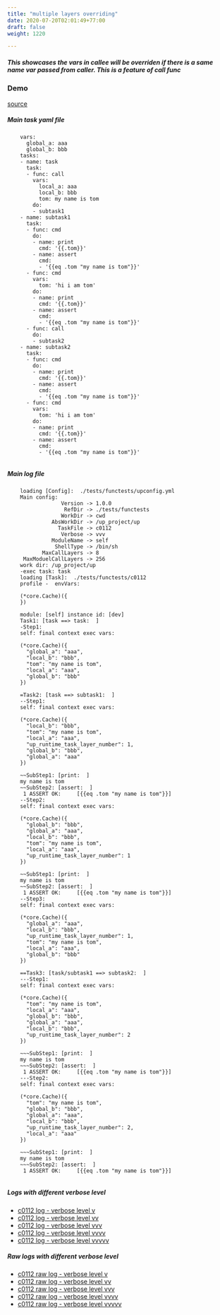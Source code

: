 ```yaml
---
title: "multiple layers overriding"
date: 2020-07-20T02:01:49+77:00
draft: false
weight: 1220

---
```


##### This showcases the vars in callee will be overriden if there is a same name var passed from caller. This is a feature of call func


### Demo








[source](https://github.com/upcmd/up/blob/master/tests/functests/c0112.yml)

##### Main task yaml file
```
    vars:
      global_a: aaa
      global_b: bbb
    tasks:
    - name: task
      task:
      - func: call
        vars:
          local_a: aaa
          local_b: bbb
          tom: my name is tom
        do:
        - subtask1
    - name: subtask1
      task:
      - func: cmd
        do:
        - name: print
          cmd: '{{.tom}}'
        - name: assert
          cmd:
          - '{{eq .tom "my name is tom"}}'
      - func: cmd
        vars:
          tom: 'hi i am tom'
        do:
        - name: print
          cmd: '{{.tom}}'
        - name: assert
          cmd:
          - '{{eq .tom "my name is tom"}}'
      - func: call
        do:
        - subtask2
    - name: subtask2
      task:
      - func: cmd
        do:
        - name: print
          cmd: '{{.tom}}'
        - name: assert
          cmd:
          - '{{eq .tom "my name is tom"}}'
      - func: cmd
        vars:
          tom: 'hi i am tom'
        do:
        - name: print
          cmd: '{{.tom}}'
        - name: assert
          cmd:
          - '{{eq .tom "my name is tom"}}'
    
```
##### Main log file
```
    loading [Config]:  ./tests/functests/upconfig.yml
    Main config:
                 Version -> 1.0.0
                  RefDir -> ./tests/functests
                 WorkDir -> cwd
              AbsWorkDir -> /up_project/up
                TaskFile -> c0112
                 Verbose -> vvv
              ModuleName -> self
               ShellType -> /bin/sh
           MaxCallLayers -> 8
     MaxModuelCallLayers -> 256
    work dir: /up_project/up
    -exec task: task
    loading [Task]:  ./tests/functests/c0112
    profile -  envVars:
    
    (*core.Cache)({
    })
    
    module: [self] instance id: [dev]
    Task1: [task ==> task:  ]
    -Step1:
    self: final context exec vars:
    
    (*core.Cache)({
      "global_a": "aaa",
      "local_b": "bbb",
      "tom": "my name is tom",
      "local_a": "aaa",
      "global_b": "bbb"
    })
    
    =Task2: [task ==> subtask1:  ]
    --Step1:
    self: final context exec vars:
    
    (*core.Cache)({
      "local_b": "bbb",
      "tom": "my name is tom",
      "local_a": "aaa",
      "up_runtime_task_layer_number": 1,
      "global_b": "bbb",
      "global_a": "aaa"
    })
    
    ~~SubStep1: [print:  ]
    my name is tom
    ~~SubStep2: [assert:  ]
     1 ASSERT OK:     [{{eq .tom "my name is tom"}}]
    --Step2:
    self: final context exec vars:
    
    (*core.Cache)({
      "global_b": "bbb",
      "global_a": "aaa",
      "local_b": "bbb",
      "tom": "my name is tom",
      "local_a": "aaa",
      "up_runtime_task_layer_number": 1
    })
    
    ~~SubStep1: [print:  ]
    my name is tom
    ~~SubStep2: [assert:  ]
     1 ASSERT OK:     [{{eq .tom "my name is tom"}}]
    --Step3:
    self: final context exec vars:
    
    (*core.Cache)({
      "global_a": "aaa",
      "local_b": "bbb",
      "up_runtime_task_layer_number": 1,
      "tom": "my name is tom",
      "local_a": "aaa",
      "global_b": "bbb"
    })
    
    ==Task3: [task/subtask1 ==> subtask2:  ]
    ---Step1:
    self: final context exec vars:
    
    (*core.Cache)({
      "tom": "my name is tom",
      "local_a": "aaa",
      "global_b": "bbb",
      "global_a": "aaa",
      "local_b": "bbb",
      "up_runtime_task_layer_number": 2
    })
    
    ~~~SubStep1: [print:  ]
    my name is tom
    ~~~SubStep2: [assert:  ]
     1 ASSERT OK:     [{{eq .tom "my name is tom"}}]
    ---Step2:
    self: final context exec vars:
    
    (*core.Cache)({
      "tom": "my name is tom",
      "global_b": "bbb",
      "global_a": "aaa",
      "local_b": "bbb",
      "up_runtime_task_layer_number": 2,
      "local_a": "aaa"
    })
    
    ~~~SubStep1: [print:  ]
    my name is tom
    ~~~SubStep2: [assert:  ]
     1 ASSERT OK:     [{{eq .tom "my name is tom"}}]
    
```


##### Logs with different verbose level
* [c0112 log - verbose level v](../../logs/c0112_v)
* [c0112 log - verbose level vv](../../logs/c0112_vv)
* [c0112 log - verbose level vvv](../../logs/c0112_vvvv)
* [c0112 log - verbose level vvvv](../../logs/c0112_vvvv)
* [c0112 log - verbose level vvvvv](../../logs/c0112_vvvvv)

##### Raw logs with different verbose level
* [c0112 raw log - verbose level v](../../reflogs/c0112_v.log)
* [c0112 raw log - verbose level vv](../../reflogs/c0112_vv.log)
* [c0112 raw log - verbose level vvv](../../reflogs/c0112_vvv.log)
* [c0112 raw log - verbose level vvvv](../../reflogs/c0112_vvvv.log)
* [c0112 raw log - verbose level vvvvv](../../reflogs/c0112_vvvvv.log)







